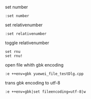 set number
```vim
:set number
```

set relativenumber
```vim
:set relativenumber
```

toggle relativenumber
```vim
set rnu
set rnu!
```

open file whith gbk encoding 
```vim
:e ++env=gbk yuewei_file_testDlg.cpp
```

trans gbk encoding to utf-8 
```vim
:e ++env=gbk|set fileencoding=utf-8|w
```
